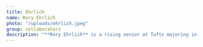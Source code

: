 ```yaml
---
title: Ehrlich
name: Rory Ehrlich
photo: "/uploads/ehrlich.jpeg"
group: collaborators
description: "**Rory Ehrlich** is a rising senior at Tufts majoring in math (and dabbling in anthropology and philosophy). Last summer, he taught discrete math in an inquiry-based format at MathILy-Er, a math program for high school students. In addition to democracy reform, he is interested in the politics of climate change, wealth redistribution, and freedom from work. \n"
--- 
```

